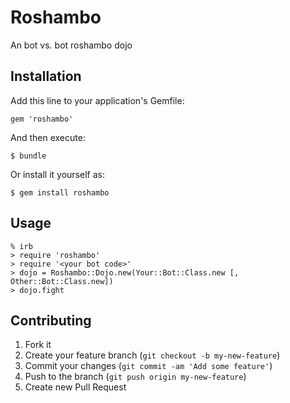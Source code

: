 # Roshambo

An bot vs. bot roshambo dojo 

## Installation

Add this line to your application's Gemfile:

    gem 'roshambo'

And then execute:

    $ bundle

Or install it yourself as:

    $ gem install roshambo

## Usage

    % irb
    > require 'roshambo'
    > require '<your bot code>'
    > dojo = Roshambo::Dojo.new(Your::Bot::Class.new [, Other::Bot::Class.new])
    > dojo.fight

## Contributing

1. Fork it
2. Create your feature branch (`git checkout -b my-new-feature`)
3. Commit your changes (`git commit -am 'Add some feature'`)
4. Push to the branch (`git push origin my-new-feature`)
5. Create new Pull Request
